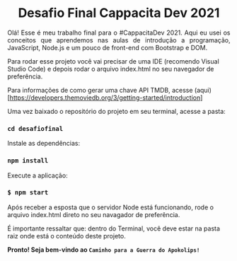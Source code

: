 <h1 align="center"> Desafio Final Cappacita Dev 2021 </h1>

<p align="justify">
Olá!
Esse é meu trabalho final para o #CappacitaDev 2021.
Aqui eu usei os conceitos que aprendemos nas aulas de introdução a programação, JavaScript, Node.js e um pouco de front-end com Bootstrap e DOM.</p>

Para rodar esse projeto você vai precisar de uma IDE (recomendo Visual Studio Code) e depois rodar o arquivo index.html no seu navegador de preferência.

Para informações de como gerar uma chave API TMDB, acesse (aqui)[https://developers.themoviedb.org/3/getting-started/introduction]

Uma vez baixado o repositório do projeto em seu terminal, acesse a pasta:

### `cd desafiofinal`

Instale as dependências:

### `npm install`

Execute a aplicação:

### `$ npm start`

Após receber a esposta que o servidor Node está funcionando, rode o arquivo index.html direto no seu navagador de preferência.

É importante ressaltar que: dentro do Terminal, você deve estar na pasta raiz onde está o conteúdo deste projeto.

**Pronto! Seja bem-vindo ao `Caminho para a Guerra do Apokolips!`**
